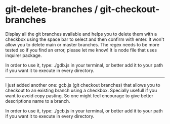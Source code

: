 # git-delete-branches / git-checkout-branches

Display all the git branches available and helps you to delete them with a checkbox using the space bar to select and then confirm with enter.
It won't allow you to delete main or master branches.
The regex needs to be more tested so if you find an error, please let me know!
It is node file that uses inquirer package.

In order to use it, type: ./gdb.js in your terminal, or better add it to your path if you want it to execute in every directory.

---

I just added another one: gcb.js (git checkout branches) that allows you to checkout to an existing branch using a checkbox. Specially usefull if you want to avoid copy pasting. So one might feel encourage to give better descriptions name to a branch.

In order to use it, type: ./gcb.js in your terminal, or better add it to your path if you want it to execute in every directory.

